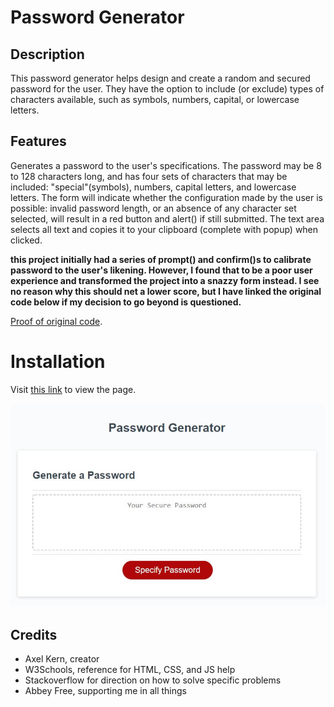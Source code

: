 # Password Generator

## Description

This password generator helps design and create a random and secured password for the user. They have the option to include (or exclude) types of characters available, such as symbols, numbers, capital, or lowercase letters.

## Features

Generates a password to the user's specifications. The password may be 8 to 128 characters long, and has four sets of characters that may be included: "special"(symbols), numbers, capital letters, and lowercase letters. The form will indicate whether the configuration made by the user is possible: invalid password length, or an absence of any character set selected, will result in a red button and alert() if still submitted. The text area selects all text and copies it to your clipboard (complete with popup) when clicked.

**this project initially had a series of prompt() and confirm()s to calibrate password to the user's likening. However, I found that to be a poor user experience and transformed the project into a snazzy form instead. I see no reason why this should net a lower score, but I have linked the original code below if my decision to go beyond is questioned.**

[Proof of original code](https://github.com/Axeljk/uw_m03_password/commit/fb0577293062f78b7a148c344724d546fb14eab1).

# Installation

Visit [this link](https://axeljk.github.io/uw_m03_password) to view the page.

![Screenshot](assets/img/screenshot.jpg)

## Credits

- Axel Kern, creator
- W3Schools, reference for HTML, CSS, and JS help
- Stackoverflow for direction on how to solve specific problems
- Abbey Free, supporting me in all things